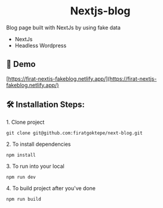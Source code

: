 <h1 align="center">Nextjs-blog</h1>

<p>Blog page built with NextJs by using fake data</p>

<ul>
<li>NextJs</li>
<li>Headless Wordpress</li>	
</ul>

<h2>🚀 Demo</h2>

[https://firat-nextjs-fakeblog.netlify.app/](https://firat-nextjs-fakeblog.netlify.app/)

<h2>🛠️ Installation Steps:</h2>

<p>1. Clone project</p>

```
git clone git@github.com:firatgoktepe/next-blog.git
```

<p>2. To install dependencies</p>

```
npm install
```

<p>3. To run into your local</p>

```
npm run dev
```

<p>4. To build project after you've done</p>

```
npm run build
```

